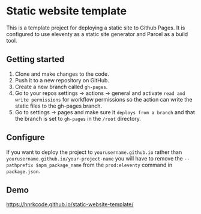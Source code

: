 # Static website template

This is a template project for deploying a static site to Github Pages. It is configured to use eleventy as a static site generator and Parcel as a build tool.

## Getting started

1. Clone and make changes to the code.
2. Push it to a new repository on GitHub.
3. Create a new branch called `gh-pages`.
4. Go to your repos settings -> actions -> general and activate `read and write permissions` for workflow permissions so the action can write the static files to the gh-pages branch.
5. Go to settings -> pages and make sure it `deploys from a branch` and that the branch is set to `gh-pages` in the `/root` directory.

## Configure

If you want to deploy the project to `yourusername.github.io` rather than `yourusername.github.io/your-project-name` you will have to remove the `--pathprefix $npm_package_name` from the `prod:eleventy` command in `package.json`.

## Demo

https://hnrkcode.github.io/static-website-template/
